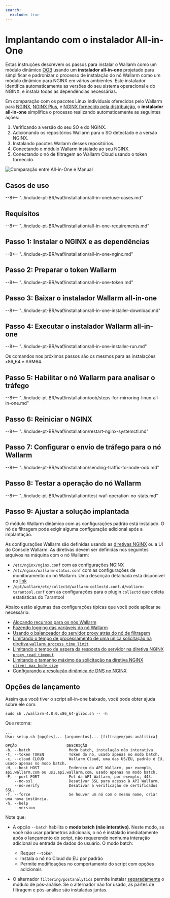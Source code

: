 ```yaml
---
search:
  exclude: true
---
```


[img-wl-console-users]:             ../../../../images/check-user-no-2fa.png
[wallarm-status-instr]:             ../../../../admin-en/configure-statistics-service.md
[memory-instr]:                     ../../../../admin-en/configuration-guides/allocate-resources-for-node.md
[waf-directives-instr]:             ../../../../admin-en/configure-parameters-en.md
[ptrav-attack-docs]:                ../../../../attacks-vulns-list.md#path-traversal
[attacks-in-ui-image]:           ../../../../images/admin-guides/test-attacks-quickstart.png
[waf-mode-instr]:                   ../../../../admin-en/configure-wallarm-mode.md
[logging-instr]:                    ../../../../admin-en/configure-logging.md
[proxy-balancer-instr]:             ../../../../admin-en/using-proxy-or-balancer-en.md
[process-time-limit-instr]:         ../../../../admin-en/configure-parameters-en.md#wallarm_process_time_limit
[configure-proxy-balancer-instr]:   ../../../../admin-en/configuration-guides/access-to-wallarm-api-via-proxy.md
[update-instr]:                     ../../../../updating-migrating/nginx-modules.md
[install-postanalytics-docs]:        ../../../../../admin-en/installation-postanalytics-en/
[dynamic-dns-resolution-nginx]:     ../../../../admin-en/configure-dynamic-dns-resolution-nginx.md
[waf-mode-recommendations]:          ../../../../about-wallarm/deployment-best-practices.md#follow-recommended-onboarding-steps
[ip-lists-docs]:                    ../../../../user-guides/ip-lists/overview.md
[versioning-policy]:                ../../../../updating-migrating/versioning-policy.md#version-list
[install-postanalytics-instr]:      ../../../../admin-en/installation-postanalytics-en.md
[waf-installation-instr-latest]:     /installation/nginx/dynamic-module/
[img-node-with-several-instances]:  ../../../../images/user-guides/nodes/wallarm-node-with-two-instances.png
[img-create-wallarm-node]:      ../../../../images/user-guides/nodes/create-cloud-node.png
[nginx-custom]:                 ../../../../faq/nginx-compatibility.md#is-wallarm-filtering-node-compatible-with-the-custom-build-of-nginx
[node-token]:                       ../../../../quickstart/getting-started.md#deploy-the-wallarm-filtering-node
[api-token]:                        ../../../../user-guides/settings/api-tokens.md
[platform]:                         ../../../supported-deployment-options.md
[img-grouped-nodes]:                ../../../../images/user-guides/nodes/grouped-nodes.png
[wallarm-token-types]:              ../../../../user-guides/nodes/nodes.md#api-and-node-tokens-for-node-creation
[ip-lists-docs]:                    ../../../../user-guides/ip-lists/overview.md
[oob-advantages-limitations]:       ../../../oob/overview.md#advantages-and-limitations
[web-server-mirroring-examples]:    ../../../oob/web-server-mirroring/overview.md#examples-of-web-server-configuration-for-traffic-mirroring

# Implantando com o instalador All-in-One

Estas instruções descrevem os passos para instalar o Wallarm como um módulo dinâmico [OOB](../overview.md) usando um **instalador all-in-one** projetado para simplificar e padronizar o processo de instalação do nó Wallarm como um módulo dinâmico para NGINX em vários ambientes. Este instalador identifica automaticamente as versões do seu sistema operacional e do NGINX, e instala todas as dependências necessárias.

Em comparação com os pacotes Linux individuais oferecidos pelo Wallarm para [NGINX](nginx-stable.md), [NGINX Plus](nginx-plus.md), e [NGINX fornecido pela distribuição](nginx-distro.md), o **instalador all-in-one** simplifica o processo realizando automaticamente as seguintes ações:

1. Verificando a versão do seu SO e do NGINX.
1. Adicionando os repositórios Wallarm para o SO detectado e a versão NGINX.
1. Instalando pacotes Wallarm desses repositórios.
1. Conectando o módulo Wallarm instalado ao seu NGINX.
1. Conectando o nó de filtragem ao Wallarm Cloud usando o token fornecido.

![Comparação entre All-in-One e Manual](../../../../images/installation-nginx-overview/manual-vs-all-in-one.png)

## Casos de uso

--8<-- "../include-pt-BR/waf/installation/all-in-one/use-cases.md"

## Requisitos

--8<-- "../include-pt-BR/waf/installation/all-in-one-requirements.md"

## Passo 1: Instalar o NGINX e as dependências

--8<-- "../include-pt-BR/waf/installation/all-in-one-nginx.md"

## Passo 2: Preparar o token Wallarm

--8<-- "../include-pt-BR/waf/installation/all-in-one-token.md"

## Passo 3: Baixar o instalador Wallarm all-in-one

--8<-- "../include-pt-BR/waf/installation/all-in-one-installer-download.md"

## Passo 4: Executar o instalador Wallarm all-in-one

--8<-- "../include-pt-BR/waf/installation/all-in-one-installer-run.md"

Os comandos nos próximos passos são os mesmos para as instalações x86_64 e ARM64.

## Passo 5: Habilitar o nó Wallarm para analisar o tráfego

--8<-- "../include-pt-BR/waf/installation/oob/steps-for-mirroring-linux-all-in-one.md"

## Passo 6: Reiniciar o NGINX

--8<-- "../include-pt-BR/waf/installation/restart-nginx-systemctl.md"

## Passo 7: Configurar o envio de tráfego para o nó Wallarm

--8<-- "../include-pt-BR/waf/installation/sending-traffic-to-node-oob.md"

## Passo 8: Testar a operação do nó Wallarm

--8<-- "../include-pt-BR/waf/installation/test-waf-operation-no-stats.md"

## Passo 9: Ajustar a solução implantada

O módulo Wallarm dinâmico com as configurações padrão está instalado. O nó de filtragem pode exigir alguma configuração adicional após a implantação.

As configurações Wallarm são definidas usando as [diretivas NGINX](../../../../admin-en/configure-parameters-en.md) ou a UI do Console Wallarm. As diretivas devem ser definidas nos seguintes arquivos na máquina com o nó Wallarm:

* `/etc/nginx/nginx.conf` com as configurações NGINX
* `/etc/nginx/wallarm-status.conf` com as configurações de monitoramento do nó Wallarm. Uma descrição detalhada está disponível no [link][wallarm-status-instr]
* `/opt/wallarm/etc/collectd/wallarm-collectd.conf.d/wallarm-tarantool.conf` com as configurações para o plugin `collectd` que coleta estatísticas do Tarantool

Abaixo estão algumas das configurações típicas que você pode aplicar se necessário:

* [Alocando recursos para os nós Wallarm][memory-instr]
* [Fazendo logging das variáveis do nó Wallarm][logging-instr]
* [Usando o balanceador do servidor proxy atrás do nó de filtragem][proxy-balancer-instr]
* [Limitando o tempo de processamento de uma única solicitação na diretiva `wallarm_process_time_limit`][process-time-limit-instr]
* [Limitando o tempo de espera da resposta do servidor na diretiva NGINX `proxy_read_timeout`](https://nginx.org/en/docs/http/ngx_http_proxy_module.html#proxy_read_timeout)
* [Limitando o tamanho máximo da solicitação na diretiva NGINX `client_max_body_size`](https://nginx.org/en/docs/http/ngx_http_core_module.html#client_max_body_size)
* [Configurando a resolução dinâmica de DNS no NGINX][dynamic-dns-resolution-nginx]

## Opções de lançamento

Assim que você tiver o script all-in-one baixado, você pode obter ajuda sobre ele com:

```
sudo sh ./wallarm-4.8.0.x86_64-glibc.sh -- -h
```

Que retorna:

```
...
Uso: setup.sh [opções]... [argumentos]... [filtragem/pós-análitica]

OPÇÃO                      DESCRIÇÃO
-b, --batch                 Modo batch, instalação não interativa.
-t, --token TOKEN           Token do nó, usado apenas no modo batch.
-c, --cloud CLOUD           Wallarm Cloud, uma das US/EU, padrão é EU, usado apenas no modo batch.
-H, --host HOST             Endereço da API Wallarm, por exemplo, api.wallarm.com ou us1.api.wallarm.com, usado apenas no modo batch.
-P, --port PORT             Pot da API Wallarm, por exemplo, 443.
    --no-ssl                Desativar SSL para acesso à API Wallarm.
    --no-verify             Desativar a verificação de certificados SSL.
-f, --force                 Se houver um nó com o mesmo nome, criar uma nova instância.
-h, --help
    --version
```

Note que: 

* A opção `--batch` habilita o **modo batch (não interativo)**. Neste modo, se você não usar parâmetros adicionais, o nó é instalado imediatamente após o lançamento do script, não requerendo nenhuma interação adicional ou entrada de dados do usuário. O modo batch:
 
    * Requer `--token`
    * Instala o nó no Cloud do EU por padrão
    * Permite modificações no comportamento do script com opções adicionais

* O alternador `filtering/postanalytics` permite instalar [separadamente](../../../../admin-en/installation-postanalytics-en.md#postanalytics-module-installation-via-all-in-one-installation-script) o módulo de pós-análise. Se o alternador não for usado, as partes de filtragem e pós-análise são instaladas juntas.
